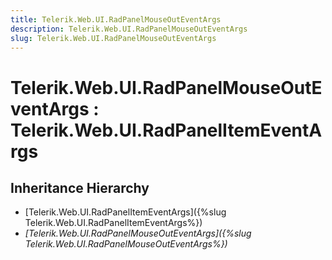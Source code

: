 ```yaml
---
title: Telerik.Web.UI.RadPanelMouseOutEventArgs
description: Telerik.Web.UI.RadPanelMouseOutEventArgs
slug: Telerik.Web.UI.RadPanelMouseOutEventArgs
---
```


# Telerik.Web.UI.RadPanelMouseOutEventArgs : Telerik.Web.UI.RadPanelItemEventArgs

## Inheritance Hierarchy

* [Telerik.Web.UI.RadPanelItemEventArgs]({%slug Telerik.Web.UI.RadPanelItemEventArgs%})
* *[Telerik.Web.UI.RadPanelMouseOutEventArgs]({%slug Telerik.Web.UI.RadPanelMouseOutEventArgs%})*

